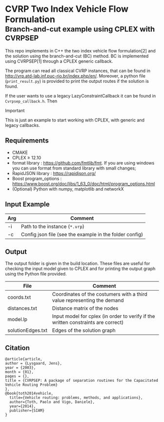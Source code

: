 # CVRP Two Index Vehicle Flow Formulation <br><sub> Branch-and-cut example using CPLEX with CVRPSEP </sub>

This repo implements in C++ the two index vehicle flow formulation[2] and the solution using the branch-and-cut (BC) method.
BC is implemented using CVRPSEP[1] through a CPLEX generic callback.

The program can read all classical CVRP instances, that can be found in http://vrp.atd-lab.inf.puc-rio.br/index.php/en/. 
Moreover, a python file (`print_result.py`) is provided to print the output routes if the solution is found.

If the user wants to use a legacy LazyConstraintCallback it can be found in `Cvrpsep_callback.h`. Then 

> [!IMPORTANT]
> This is just an example to start working with CPLEX, with generic and legacy callbacks.  
## Requirements
- CMAKE
- CPLEX $`\geq`$ 12.10
- format library : https://github.com/fmtlib/fmt. If you are using windows you can use format from standard library with small changes;
- RapidJSON library : https://rapidjson.org/
- Boost program_options : https://www.boost.org/doc/libs/1_63_0/doc/html/program_options.html
- (Optional) Python with numpy, matplotlib and networkX 

## Input Example
| Arg | Comment                                                 |
|-----|---------------------------------------------------------|
| -i  | Path to the instance (`*.vrp`)                          |
| -c  | Config json file (see the example in the folder config) |

## Output
The output folder is given in the build location. These files are useful for checking the input model given to CPLEX and 
for printing the output graph using the Python file provided.

| File              | Comment                                                                           |
|-------------------|-----------------------------------------------------------------------------------|
| coords.txt        | Coordinates of the costumers with a third value representing the demand           |
| distances.txt     | Distance matrix of the nodes                                                      |
| model.lp          | Input model for cplex (in order to verify if the written constraints are correct) |
| solutionEdges.txt | Edges of the solution graph                                                       |


## Citation
```
@article{article,
author = {Lysgaard, Jens},
year = {2003},
month = {01},
pages = {},
title = {CVRPSEP: A package of separation routines for the Capacitated Vehicle Routing Problem}
},
@book{toth2014vehicle,
  title={Vehicle routing: problems, methods, and applications},
  author={Toth, Paolo and Vigo, Daniele},
  year={2014},
  publisher={SIAM}
}
```



